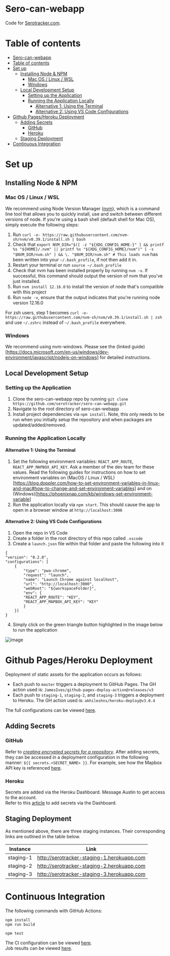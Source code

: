 # Sero-can-webapp

Code for [Serotracker.com](https://serotracker.com/).

# Table of contents

- [Sero-can-webapp](#sero-can-webapp)
- [Table of contents](#table-of-contents)
- [Set up](#set-up)
	- [Installing Node & NPM](#installing-node--npm)
		- [Mac OS / Linux / WSL](#mac-os--linux--wsl)
		- [Windows](#windows)
	- [Local Development Setup](#local-development-setup)
		- [Setting up the Application](#setting-up-the-application)
		- [Running the Application Locally](#running-the-application-locally)
			- [Alternative 1: Using the Terminal](#alternative-1-using-the-terminal)
			- [Alternative 2: Using VS Code Configurations](#alternative-2-using-vs-code-configurations)
- [Github Pages/Heroku Deployment](#github-pagesheroku-deployment)
	- [Adding Secrets](#adding-secrets)
		- [GitHub](#github)
		- [Heroku](#heroku)
	- [Staging Deployment](#staging-deployment)
- [Continuous Integration](#continuous-integration)

# Set up
## Installing Node & NPM 

### Mac OS / Linux / WSL
We recommend using Node Version Manager ([nvm](https://github.com/nvm-sh/nvm)), which is a command line tool that allows you to quickly install, use and switch between different versions of node. If you're using a bash shell (default shell for Mac OS), simply execute the following steps:

1. Run `curl -o- https://raw.githubusercontent.com/nvm-sh/nvm/v0.39.1/install.sh | bash` 
2. Check that `export NVM_DIR="$([ -z "${XDG_CONFIG_HOME-}" ] && printf %s "${HOME}/.nvm" || printf %s "${XDG_CONFIG_HOME}/nvm")"
[ -s "$NVM_DIR/nvm.sh" ] && \. "$NVM_DIR/nvm.sh" # This loads nvm` has been written into your `~/.bash_profile`, if not then add it in.
3. Restart your terminal or run `source ~/.bash_profile` 
4. Check that nvm has been installed properly by running `nvm -v`. If successful, this command should output the version of nvm that you've just installed.
5. Run `nvm install 12.16.0` to install the version of node that's compatible with this project
6. Run `node -v`, ensure that the output indicates that you're running node version 12.16.0

For zsh users, step 1 becomes `curl -o- https://raw.githubusercontent.com/nvm-sh/nvm/v0.39.1/install.sh | zsh` and use `~/.zshrc` instead of `~/.bash_profile` everywhere.

### Windows
We recommend using nvm-windows. Please see the (linked guide)[https://docs.microsoft.com/en-us/windows/dev-environment/javascript/nodejs-on-windows] for detailed instructions.

## Local Development Setup 

### Setting up the Application
1. Clone the sero-can-webapp repo by running `git clone https://github.com/serotracker/sero-can-webapp.git`
2. Navigate to the root directory of sero-can-webapp
3. Install project dependencies via `npm install`. Note, this only needs to be run  when you initially setup the repository and when packages are updated/added/removed.

### Running the Application Locally
#### Alternative 1: Using the Terminal
1. Set the following environment variables: `REACT_APP_ROUTE`, `REACT_APP_MAPBOX_API_KEY`. Ask a member of the dev team for these values. Read the following guides for instructions on how to set environment variables on (MacOS / Linux / WSL)[https://blog.doppler.com/how-to-set-environment-variables-in-linux-and-mac#how-to-change-and-set-environment-variables] and on (Windows)[https://phoenixnap.com/kb/windows-set-environment-variable] 
2. Run the application locally via `npm start`. This should cause the app to open in a browser window at `http://localhost:3000`

#### Alternative 2: Using VS Code Configurations
1. Open the repo in VS Code
2. Create a folder in the root directory of this repo called `.vscode`
3. Create a `launch.json` file within that folder and paste the following into it
```
{
"version": "0.2.0",
"configurations": [
	{
		"type": "pwa-chrome",
		"request": "launch",
		"name": "Launch Chrome against localhost",
		"url": "http://localhost:3000",
		"webRoot": "${workspaceFolder}",
		"env": {
		"REACT_APP_ROUTE": "KEY",
		"REACT_APP_MAPBOX_API_KEY": "KEY"
		}
	}]
}
```
4. Simply click on the green triangle button highlighted in the image below to run the application

![image](https://user-images.githubusercontent.com/21212898/153516550-f3531027-4400-4fc1-952a-dccc997b0b8d.png)

# Github Pages/Heroku Deployment
Deployment of static assets for the application occurs as follows:
- Each push to `master` triggers a deployment to GitHub Pages. The GH action used is: `JamesIves/github-pages-deploy-action@releases/v3`
- Each push to `staging-1`, `staging-2`, and `staging-3` triggers a deployment to Heroku. The GH action used is: `akhileshns/heroku-deploy@v3.0.4`

The full configurations can be viewed [here](.github/workflows).   

## Adding Secrets
### GitHub
Refer to [_creating encrypted secrets for a repository_](https://docs.github.com/en/actions/reference/encrypted-secrets#creating-encrypted-secrets-for-a-repository).
After adding secrets, they can be accessed in a deployment configuration in the following manner: `${{ secrets.<SECRET_NAME> }}`.
For example, see how the Mapbox API key is referenced [here](https://github.com/serotracker/sero-can-webapp/blob/master/.github/workflows/deploy-gh-pages.yml#L25).

### Heroku
Secrets are added via the Heroku Dashboard. Message Austin to get access to the account.  
Refer to this [article](https://devcenter.heroku.com/articles/config-vars#using-the-heroku-dashboard) to add secrets via the Dashboard.


## Staging Deployment  
As mentioned above, there are three staging instances. Their corresponding links are outlined in the table below.

| Instance  | Link                                        |
|-----------|---------------------------------------------|
| staging-1 | http://serotracker-staging-1.herokuapp.com  |
| staging-2 | http://serotracker-staging-2.herokuapp.com  |
| staging-3 | http://serotracker-staging-3.herokuapp.com  |


# Continuous Integration
The following commands with GitHub Actions:  
```
npm install
npm run build  

npm test
```  
The CI configuration can be viewed [here](https://github.com/serotracker/sero-can-webapp/blob/master/.github/workflows/ci.yml).  
Job results can be viewed [here](https://github.com/serotracker/sero-can-webapp/actions?query=workflow%3ACI).

